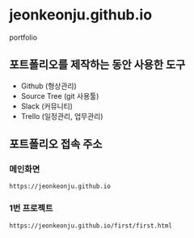 # jeonkeonju.github.io
portfolio

## 포트폴리오를 제작하는 동안 사용한 도구

- Github (형상관리)
- Source Tree (git 사용툴)
- Slack (커뮤니티)
- Trello (일정관리, 업무관리)

## 포트폴리오 접속 주소

### 메인화면
```
https://jeonkeonju.github.io
```
### 1번 프로젝트
```
https://jeonkeonju.github.io/first/first.html
```